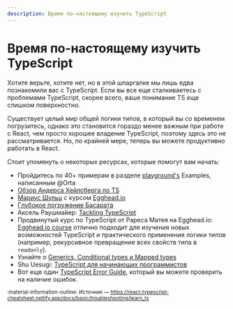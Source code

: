 ```yaml
---
description: Время по-настоящему изучить TypeScript
---
```


# Время по-настоящему изучить TypeScript

Хотите верьте, хотите нет, но в этой шпаргалке мы лишь едва познакомили вас с TypeScript. Если вы все еще сталкиваетесь с проблемами TypeScript, скорее всего, ваше понимание TS еще слишком поверхностно.

Существует целый мир общей логики типов, в который вы со временем погрузитесь, однако это становится гораздо менее важным при работе с React, чем просто хорошее владение TypeScript, поэтому здесь это не рассматривается. Но, по крайней мере, теперь вы можете продуктивно работать в React.

Стоит упомянуть о некоторых ресурсах, которые помогут вам начать:

-   Пройдитесь по 40+ примерам в разделе [playground's](http://www.typescriptlang.org/play/index.html) Examples, написанным @Orta
-   [Обзор Андерса Хейлсберга по TS](https://www.youtube.com/watch?v=ET4kT88JRXs)
-   [Мариус Шульц](https://blog.mariusschulz.com/series/typescript-evolution) с курсом [Egghead.io](https://egghead.io/courses/advanced-static-types-in-typescript)
-   [Глубокое погружение Басарата](https://basarat.gitbook.io/typescript/)
-   Аксель Раушмайер: [Tackling TypeScript](https://exploringjs.com/tackling-ts/)
-   Продвинутый курс по TypeScript от Рареса Матея на Egghead.io: [Egghead.io course](https://egghead.io/courses/practical-advanced-typescript) отлично подходит для изучения новых возможностей TypeScript и практического применения логики типов (например, рекурсивное превращение всех свойств типа в `readonly`).
-   Узнайте о [Generics, Conditional types и Mapped types](https://www.youtube.com/watch?v=PJjeHzvi_VQ&feature=youtu.be)
-   Shu Uesugi: [TypeScript для начинающих программистов](https://ts.chibicode.com/)
-   Вот еще один [TypeScript Error Guide](https://github.com/threehams/typescript-error-guide/), который вы можете проверить на наличие ошибок.

<small>:material-information-outline: Источник &mdash; <https://react-typescript-cheatsheet.netlify.app/docs/basic/troubleshooting/learn_ts></small>
